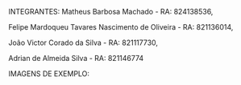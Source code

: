 INTEGRANTES:
Matheus Barbosa Machado - RA: 824138536,

Felipe Mardoqueu Tavares Nascimento de Oliveira - RA: 821136014,

João Victor Corado da Silva - RA: 821117730,

Adrian de Almeida Silva - RA: 821146774

IMAGENS DE EXEMPLO:
